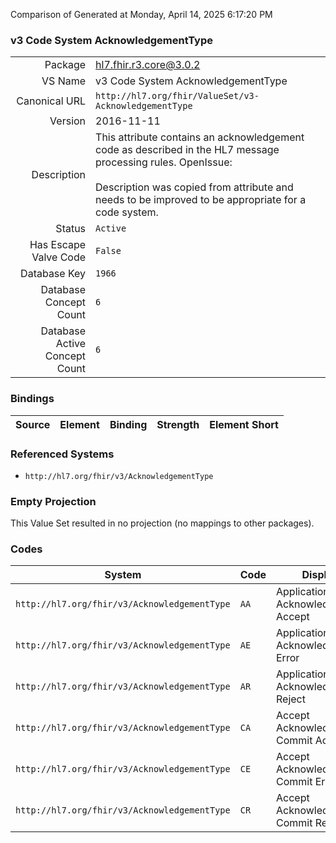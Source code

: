 Comparison of 
Generated at Monday, April 14, 2025 6:17:20 PM

### v3 Code System AcknowledgementType

|      |     |
| ---: | --- |
| Package | hl7.fhir.r3.core@3.0.2 |
| VS Name | v3 Code System AcknowledgementType |
| Canonical URL | `http://hl7.org/fhir/ValueSet/v3-AcknowledgementType` |
| Version | 2016-11-11 |
| Description | This attribute contains an acknowledgement code as described in the HL7 message processing rules.  OpenIssue:<br/><br/>Description was copied from attribute and needs to be improved to be appropriate for a code system. |
| Status | `Active` |
| Has Escape Valve Code | `False` |
| Database Key | `1966` |
| Database Concept Count | `6` |
| Database Active Concept Count | `6` |
### Bindings

| Source | Element | Binding | Strength | Element Short |
| ------ | ------- | ------- | -------- | ------------- |

### Referenced Systems

* `http://hl7.org/fhir/v3/AcknowledgementType`
### Empty Projection

This Value Set resulted in no projection (no mappings to other packages).

### Codes

| System | Code | Display |
| ------ | ---- | ------- |
| `http://hl7.org/fhir/v3/AcknowledgementType` | `AA` | Application Acknowledgement Accept |
| `http://hl7.org/fhir/v3/AcknowledgementType` | `AE` | Application Acknowledgement Error |
| `http://hl7.org/fhir/v3/AcknowledgementType` | `AR` | Application Acknowledgement Reject |
| `http://hl7.org/fhir/v3/AcknowledgementType` | `CA` | Accept Acknowledgement Commit Accept |
| `http://hl7.org/fhir/v3/AcknowledgementType` | `CE` | Accept Acknowledgement Commit Error |
| `http://hl7.org/fhir/v3/AcknowledgementType` | `CR` | Accept Acknowledgement Commit Reject |
